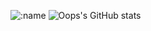 ![:name](https://count.getloli.com/@:name?theme=normal-2)
![Oops's GitHub stats](https://github-readme-stats.vercel.app/api?username=HuntzzZ)

